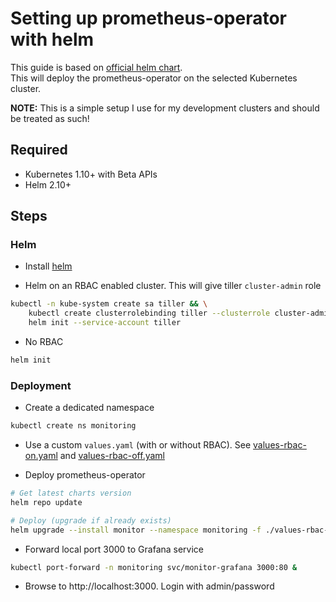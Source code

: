 # Setting up prometheus-operator with helm
This guide is based on [official helm chart](https://hub.helm.sh/charts/stable/prometheus-operator).<br>
This will deploy the prometheus-operator on the selected Kubernetes cluster.

**NOTE:** This is a simple setup I use for my development clusters and should be treated as such!

## Required
- Kubernetes 1.10+ with Beta APIs
- Helm 2.10+

## Steps
### Helm
- Install [helm](https://helm.sh/)

- Helm on an RBAC enabled cluster. This will give tiller `cluster-admin` role
```bash
kubectl -n kube-system create sa tiller && \
    kubectl create clusterrolebinding tiller --clusterrole cluster-admin --serviceaccount=kube-system:tiller && \
    helm init --service-account tiller
```

- No RBAC
```bash
helm init
```

### Deployment
- Create a dedicated namespace
```bash
kubectl create ns monitoring
```

- Use a custom `values.yaml` (with or without RBAC). See [values-rbac-on.yaml](values-rbac-on.yaml) and [values-rbac-off.yaml](values-rbac-off.yaml)

- Deploy prometheus-operator
```bash
# Get latest charts version
helm repo update

# Deploy (upgrade if already exists)
helm upgrade --install monitor --namespace monitoring -f ./values-rbac-(on|off).yaml stable/prometheus-operator
```

- Forward local port 3000 to Grafana service
```bash
kubectl port-forward -n monitoring svc/monitor-grafana 3000:80 &
```

- Browse to http://localhost:3000. Login with admin/password
